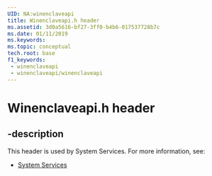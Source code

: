 ```yaml
---
UID: NA:winenclaveapi
title: Winenclaveapi.h header
ms.assetid: 3d0a5616-bf27-3ff0-b4b6-017537728b7c
ms.date: 01/11/2019
ms.keywords: 
ms.topic: conceptual
tech.root: base
f1_keywords:
 - winenclaveapi
 - winenclaveapi/winenclaveapi
---
```


# Winenclaveapi.h header


## -description

This header is used by System Services. For more information, see:

- [System Services](../_base/index.md)

